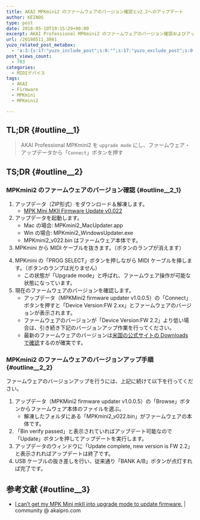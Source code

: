 ```yaml
---
title: AKAI MPKmini2 のファームウェアのバージョン確認とv2.2へのアップデート
author: KEINOS
type: post
date: 2018-05-10T19:15:29+00:00
excerpt: AKAI Professional MPKmini2 のファームウェアのバージョン確認およびアップデートを行うには本体を `upgrade mode` にし、ファームウェア・アップデータから「`Connect`」ボタンを押してバージョン確認できます。
url: /20180511_3861
yuzo_related_post_metabox:
  - 'a:3:{s:17:"yuzo_include_post";s:0:"";s:17:"yuzo_exclude_post";s:0:"";s:21:"yuzo_disabled_related";N;}'
post_views_count:
  - 703
categories:
  - MIDIデバイス
tags:
  - AKAI
  - Firmware
  - MPKmini
  - MPKmini2

---
```

## TL;DR {#outline__1}

> AKAI Professional MPKmini2 を `upgrade mode` にし、ファームウェア・アップデータから「`Connect`」ボタンを押す 

## TS;DR {#outline__2}

### MPKmini2 のファームウェアのバージョン確認 {#outline__2_1}

  1. アップデータ（ZIP形式）をダウンロード＆解凍します。 
      * [MPK Mini MKII Firmware Update v0.022][1]
  2. アップデータを起動します。 
      * Mac の場合: MPKmini2_MacUpdater.app
      * Win の場合: MPKmini2_WindowsUpdater.exe
      * MPKmini2_v022.bin はファームウェア本体です。
  3. MPKmini から MIDI ケーブルを抜きます。（ボタンのランプが消えます）</p> 
  4. MPKmini の「PROG SELECT」ボタンを押しながら MIDI ケーブルを挿します。（ボタンのランプは光りません） 
      * この状態が「Upgrade mode」と呼ばれ、ファームウェア操作が可能な状態になっています。
  5. 現在のファームウェアのバージョンを確認します。 
      * アップデータ（MPKMini2 firmware updater v1.0.0.5）の「Connect」ボタンを押すと「Device Version:FW 2.xx」とファームウェアのバージョンが表示されます。
      * ファームウェアのバージョンが「Device Version:FW 2.2」より低い場合は、引き続き下記のバージョンアップ作業を行ってください。
      * 最新のファームウェアのバージョンは[米国の公式サイトの Downloads で確認][2]するのが確実です。

### MPKmini2 のファームウェアのバージョンアップ手順 {#outline__2_2}

ファームウェアのバージョンアップを行うには、上記に続けて以下を行ってください。

  1. アップデータ（MPKMini2 firmware updater v1.0.0.5）の「Browse」ボタンからファームウェア本体のファイルを選ぶ。 
      * 解凍したフォルダにある「MPKmini2_v022.bin」がファームウェアの本体です。
  2. 「Bin verify passed」と表示されていればアップデート可能なので「Update」ボタンを押してアップデートを実行します。
  3. アップデータのウィンドウに「Update complete, new version is FW 2.2」と表示されればアップデートは終了です。
  4. USB ケーブルの抜き差しを行い、従来通り「BANK A/B」ボタンが点灯すれば完了です。

## 参考文献 {#outline__3}

  * [I can&#8217;t get my MPK Mini mkII into upgrade mode to update firmware.][3] | community @ akaipro.com

 [1]: http://akai-pro.jp/mpkminimk2/
 [2]: http://www.akaipro.com/products/keyboard-controllers/mpk-mini-mkii/
 [3]: http://community.akaipro.com/akai_professional/topics/i-cant-get-my-mpk-mini-mkii-into-upgrade-mode-to-update-firmware